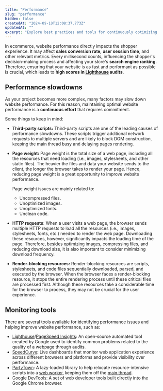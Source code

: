 ```yaml
---
title: "Performance"
slug: "performance"
hidden: false
createdAt: "2024-09-10T12:08:37.773Z"
updatedAt: ""
excerpt: "Explore best practices and tools for continuously optimizing website performance."
---
```


In ecommerce, website performance directly impacts the shopper experience. It may affect **sales conversion rate**, **user session time**, and other relevant metrics. Every millisecond counts, influencing the shopper's decision-making process and affecting your store's **search engine ranking**. Therefore, ensuring that your website is as fast and performant as possible is crucial, which leads to **high scores in [Lighthouse](https://developer.chrome.com/docs/lighthouse/overview) audits**.

## Performance slowdowns

As your project becomes more complex, many factors may slow down website performance. For this reason, maintaining optimal website performance is a **continuous effort** that requires commitment.

Some things to keep in mind:

- **Third-party scripts:** Third-party scripts are one of the leading causes of performance slowdowns. These scripts trigger additional network requests to multiple servers and are likely to block DOM construction, keeping the main thread busy and delaying pages rendering.

- **Page weight:** Page weight is the total size of a web page, including all the resources that need loading (i.e., images, stylesheets, and other static files). The heavier the files and data your website sends to the client, the longer the browser takes to render your page. Hence, reducing page weight is a great opportunity to improve website performance.

  Page weight issues are mainly related to:

    - Uncompressed files.
    - Unoptimized images.
    - Unoptimized fonts.
    - Unclean code.

- **HTTP requests:** When a user visits a web page, the browser sends multiple HTTP requests to load all the resources (i.e., images, stylesheets, fonts, etc.) needed to render the web page. Downloading these resources, however, significantly impacts the loading time of the page. Therefore, besides optimizing images, compressing files, and reducing download size, it is also important to consider minimizing download frequency.

- **Render-blocking resources:** Render-blocking resources are scripts, stylesheets, and code files sequentially downloaded, parsed, and executed by the browser. When the browser faces a render-blocking resource, it stops the entire rendering process until these critical files are processed first. Although these resources take a considerable time for the browser to process, they may not be crucial for the user experience.

## Monitoring tools

There are several tools available for identifying performance issues and helping improve website performance, such as:

- [Lighthouse](https://developer.chrome.com/docs/lighthouse/overview)/[PageSpeed Insights](https://pagespeed.web.dev/): An open-source automated tool created by Google used to identify common problems related to the quality of a webpage through audits.
- [SpeedCurve](https://speedcurve.com/): Live dashboards that monitor web application experience across different browsers and platforms and provide visibility over performance.
- [PartyTown](https://partytown.builder.io/): A lazy-loaded library to help relocate resource-intensive scripts into a [web worker](https://developer.mozilla.org/en-US/docs/Web/API/Web_Workers_API), keeping them off the [main thread](https://developer.mozilla.org/en-US/docs/Glossary/Main_thread).
- [Google DevTools](https://developer.chrome.com/docs/devtools/): A set of web developer tools built directly into the Google Chrome browser.
